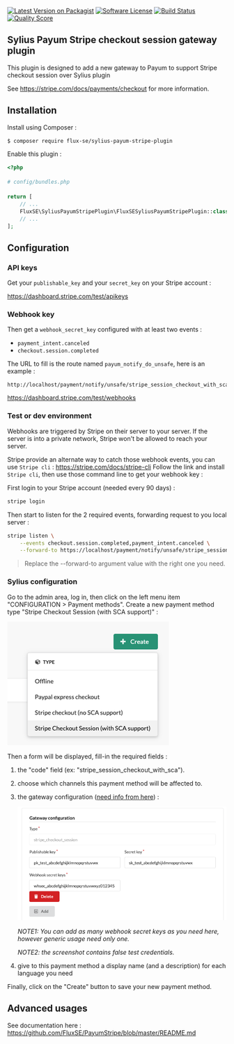 [![Latest Version on Packagist][ico-version]][link-packagist]
[![Software License][ico-license]](LICENSE)
[![Build Status][ico-travis]][link-travis]
[![Quality Score][ico-code-quality]][link-code-quality]

## Sylius Payum Stripe checkout session gateway plugin

This plugin is designed to add a new gateway to Payum to support Stripe checkout session over Sylius plugin

See https://stripe.com/docs/payments/checkout for more information.

## Installation

Install using Composer :

```
$ composer require flux-se/sylius-payum-stripe-plugin
```

Enable this plugin :

```php
<?php

# config/bundles.php

return [
    // ...
    FluxSE\SyliusPayumStripePlugin\FluxSESyliusPayumStripePlugin::class => ['all' => true],
    // ...
];
```

## Configuration

### API keys

Get your `publishable_key` and your `secret_key` on your Stripe account :

https://dashboard.stripe.com/test/apikeys

### Webhook key
Then get a `webhook_secret_key` configured with at least two events :
 
 - `payment_intent.canceled`
 - `checkout.session.completed`

The URL to fill is the route named `payum_notify_do_unsafe`, here is an example :

```
http://localhost/payment/notify/unsafe/stripe_session_checkout_with_sca
```

https://dashboard.stripe.com/test/webhooks

### Test or dev environment

Webhooks are triggered by Stripe on their server to your server.
If the server is into a private network, Stripe won't be allowed to reach your server.

Stripe provide an alternate way to catch those webhook events, you can use
`Stripe cli` : https://stripe.com/docs/stripe-cli
Follow the link and install `Stripe cli`, then use those command line to get
your webhook key :

First login to your Stripe account (needed every 90 days) :

```bash
stripe login
```

Then start to listen for the 2 required events, forwarding request to you local server :

```bash
stripe listen \
    --events checkout.session.completed,payment_intent.canceled \
    --forward-to https://localhost/payment/notify/unsafe/stripe_session_checkout_with_sca
```

> Replace the --forward-to argument value with the right one you need.

### Sylius configuration

Go to the admin area, log in, then click on the left menu item "CONFIGURATION > Payment methods".
Create a new payment method type "Stripe Checkout Session (with SCA support)" :

![Create a new payment method][docs-assets-create-payment-method]

Then a form will be displayed, fill-in the required fields :

 1. the "code" field (ex: "stripe_session_checkout_with_sca").
 2. choose which channels this payment method will be affected to.
 3. the gateway configuration ([need info from here](#api-keys)) :
 
    ![Gateway Configuration][docs-assets-gateway-configuration]
    
    _NOTE1: You can add as many webhook secret keys as you need here, however generic usage need only one._
    
    _NOTE2: the screenshot contains false test credentials._
 4. give to this payment method a display name (and a description) for each language you need
 
 Finally, click on the "Create" button to save your new payment method.

## Advanced usages

See documentation here : https://github.com/FluxSE/PayumStripe/blob/master/README.md

[docs-assets-create-payment-method]: docs/assets/create-payment-method.png
[docs-assets-gateway-configuration]: docs/assets/gateway-configuration.png

[ico-version]: https://img.shields.io/packagist/v/FluxSE/sylius-payum-stripe-plugin.svg?style=flat-square
[ico-license]: https://img.shields.io/badge/license-MIT-brightgreen.svg?style=flat-square
[ico-travis]: https://img.shields.io/travis/FluxSE/SyliusPayumStripePlugin/master.svg?style=flat-square
[ico-code-quality]: https://img.shields.io/scrutinizer/g/FluxSE/SyliusPayumStripePlugin.svg?style=flat-square

[link-packagist]: https://packagist.org/packages/flux-se/sylius-payum-stripe-plugin
[link-travis]: https://travis-ci.org/FluxSE/SyliusPayumStripePlugin
[link-scrutinizer]: https://scrutinizer-ci.com/g/FluxSE/SyliusPayumStripePlugin/code-structure
[link-code-quality]: https://scrutinizer-ci.com/g/FluxSE/SyliusPayumStripePlugin
